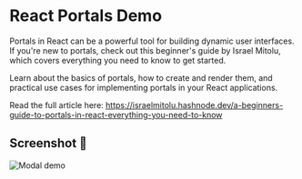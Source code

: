 # React Portals Demo

Portals in React can be a powerful tool for building dynamic user interfaces. If you're new to portals, check out this beginner's guide by Israel Mitolu, which covers everything you need to know to get started.

Learn about the basics of portals, how to create and render them, and practical use cases for implementing portals in your React applications.

Read the full article here: https://israelmitolu.hashnode.dev/a-beginners-guide-to-portals-in-react-everything-you-need-to-know

## Screenshot 📸
![Modal demo](https://user-images.githubusercontent.com/53873209/230677343-4ce5e5fc-42b5-4773-84ae-6e9affea522b.gif)
